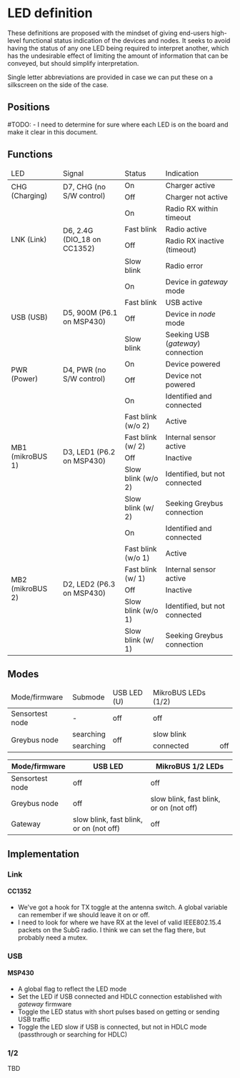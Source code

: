 # LED definition

These definitions are proposed with the mindset of giving end-users high-level functional
status indication of the devices and nodes. It seeks to avoid having the status of any
one LED being required to interpret another, which has the undesirable effect of limiting
the amount of information that can be conveyed, but should simplify interpretation.

Single letter abbreviations are provided in case we can put these on a silkscreen on the
side of the case.

## Positions

#TODO: - I need to determine for sure where each LED is on the board and make it clear in this document.

## Functions

<table>
 <thead>
  <tr>
   <td>LED</td>
   <td>Signal</td>
   <td>Status</td>
   <td>Indication</td>
  </tr>
 </thead>
 <tbody>
  <tr>
   <td rowspan=2>CHG (Charging)</td>
   <td rowspan=2>D7, CHG (no S/W control)</td>
   <td>On</td>
   <td>Charger active</td>
  </tr>
  <tr>
   <td>Off</td>
   <td>Charger not active</td>
  </tr>
  <tr>
   <td rowspan=4>LNK (Link)</td>
   <td rowspan=4>D6, 2.4G (DIO_18 on CC1352)</td>
   <td>On</td>
   <td>Radio RX within timeout</td>
  </tr>
  <tr>
   <td>Fast blink</td>
   <td>Radio active</td>
  </tr>
  <tr>
   <td>Off</td>
   <td>Radio RX inactive (timeout)</td>
  </tr>
  <tr>
   <td>Slow blink</td>
   <td>Radio error</td>
  </tr>
  <tr>
   <td rowspan=4>USB (USB)</td>
   <td rowspan=4>D5, 900M (P6.1 on MSP430)</td>
   <td>On</td>
   <td>Device in <i>gateway</i> mode</td>
  </tr>
  <tr>
   <td>Fast blink</td>
   <td>USB active</td>
  </tr>
  <tr>
   <td>Off</td>
   <td>Device in <i>node</i> mode</td>
  </tr>
  <tr>
   <td>Slow blink</td>
   <td>Seeking USB (<i>gateway</i>) connection</td>
  </tr>
  <tr>
   <td rowspan=2>PWR (Power)</td>
   <td rowspan=2>D4, PWR (no S/W control)</td>
   <td>On</td>
   <td>Device powered</td>
  </tr>
  <tr>
   <td>Off</td>
   <td>Device not powered</td>
  </tr>
  <tr>
   <td rowspan=6>MB1 (mikroBUS 1)</td>
   <td rowspan=6>D3, LED1 (P6.2 on MSP430)</td>
   <td>On</td>
   <td>Identified and connected</td>
  </tr>
  <tr>
   <td>Fast blink (w/o 2)</td>
   <td>Active</td>
  </tr>
  <tr>
   <td>Fast blink (w/ 2)</td>
   <td>Internal sensor active</td>
  </tr>
  <tr>
   <td>Off</td>
   <td>Inactive</td>
  </tr>
  <tr>
   <td>Slow blink (w/o 2)</td>
   <td>Identified, but not connected</td>
  </tr>
  <tr>
   <td>Slow blink (w/ 2)</td>
   <td>Seeking Greybus connection</td>
  </tr>
  <tr>
   <td rowspan=6>MB2 (mikroBUS 2)</td>
   <td rowspan=6>D2, LED2 (P6.3 on MSP430)</td>
   <td>On</td>
   <td>Identified and connected</td>
  </tr>
  <tr>
   <td>Fast blink (w/o 1)</td>
   <td>Active</td>
  </tr>
  <tr>
   <td>Fast blink (w/ 1)</td>
   <td>Internal sensor active</td>
  </tr>
  <tr>
   <td>Off</td>
   <td>Inactive</td>
  </tr>
  <tr>
   <td>Slow blink (w/o 1)</td>
   <td>Identified, but not connected</td>
  </tr>
  <tr>
   <td>Slow blink (w/ 1)</td>
   <td>Seeking Greybus connection</td>
  </tr>
 </tbody>
</table>

## Modes

<table>
 <thead>
  <tr>
   <td>Mode/firmware</td>
   <td>Submode</td>
   <td>USB LED (U)</td>
   <td>MikroBUS LEDs (1/2)</td>
  </tr>
 </thead>
 <tbody>
  <tr>
   <td rowspan=1>Sensortest node</td>
   <td>-</td>
   <td>off</td>
   <td>off</td>
  </tr>
  <tr>
   <td rowspan=4>Greybus node</td>
   <td>searching</td>
   <td rowspan=3>off</td>
   <td>slow blink</td>
  </tr>
  <tr>
   <td>searching</td>
   <td rowspan=3>connected</td>
   <td>off</td>
  </tr>


| Mode/firmware   | USB LED                                 | MikroBUS 1/2 LEDs                       |
| --------------- | --------------------------------------- | --------------------------------------- |
| Sensortest node | off                                     | off                                     |
| Greybus node    | off                                     | slow blink, fast blink, or on (not off) |
| Gateway         | slow blink, fast blink, or on (not off) | off                                     |

## Implementation

### Link

#### CC1352
* We've got a hook for TX toggle at the antenna switch. A global variable can remember if
  we should leave it on or off.
* I need to look for where we have RX at the level of valid IEEE802.15.4 packets on the
  SubG radio. I think we can set the flag there, but probably need a mutex.

### USB

#### MSP430
* A global flag to reflect the LED mode
* Set the LED if USB connected and HDLC connection established with _gateway_ firmware
* Toggle the LED status with short pulses based on getting or sending USB traffic
* Toggle the LED slow if USB is connected, but not in HDLC mode (passthrough or searching for HDLC)

### 1/2

TBD

